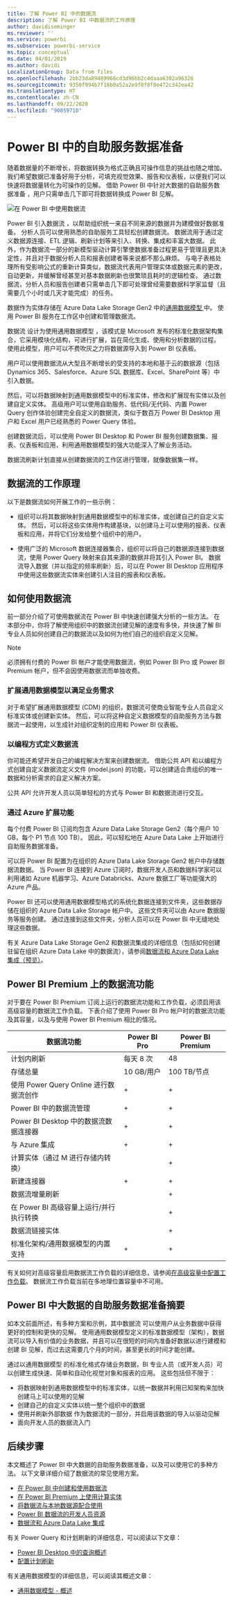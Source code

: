 ```yaml
---
title: 了解 Power BI 中的数据流
description: 了解 Power BI 中数据流的工作原理
author: davidiseminger
ms.reviewer: ''
ms.service: powerbi
ms.subservice: powerbi-service
ms.topic: conceptual
ms.date: 04/01/2019
ms.author: davidi
LocalizationGroup: Data from files
ms.openlocfilehash: 2bb23da89489966cd3d96bb2c4daaa6302a96326
ms.sourcegitcommit: 9350f994b7f18b0a52a2e9f8f8f8e472c342ea42
ms.translationtype: HT
ms.contentlocale: zh-CN
ms.lasthandoff: 09/22/2020
ms.locfileid: "90859718"
---
```

# <a name="self-service-data-prep-in-power-bi"></a>Power BI 中的自助服务数据准备

随着数据量的不断增长，将数据转换为格式正确且可操作信息的挑战也随之增加。 我们希望数据已准备好用于分析，可填充视觉效果、报告和仪表板，以便我们可以快速将数据量转化为可操作的见解。 借助 Power BI 中针对大数据的自助服务数据准备  ，用户只需单击几下即可将数据转换成 Power BI 见解。

![在 Power BI 中使用数据流](media/service-dataflows-overview/powerbi-dataflows_01.png)

Power BI 引入数据流  ，以帮助组织统一来自不同来源的数据并为建模做好数据准备。 分析人员可以使用熟悉的自助服务工具轻松创建数据流。 数据流用于通过定义数据源连接、ETL 逻辑、刷新计划等来引入、转换、集成和丰富大数据。 此外，作为数据流一部分的新模型驱动计算引擎使数据准备过程更易于管理且更具决定性，并且对于数据分析人员和报表创建者等来说都不那么麻烦。 与电子表格处理所有受影响公式的重新计算类似，数据流代表用户管理实体或数据元素的更改，自动更新，并缓解曾经甚至对基本数据刷新也很繁琐且耗时的逻辑检查。 通过数据流，分析人员和报告创建者只需单击几下即可处理曾经需要数据科学家监督（且需要几个小时或几天才能完成）的任务。 

数据作为实体存储在 Azure Data Lake Storage Gen2 中的[通用数据模型  ](/powerapps/common-data-model/overview)中。 使用 Power BI 服务在工作区中创建和管理数据流。  
 
数据流  设计为使用通用数据模型  ，该模式是 Microsoft 发布的标准化数据架构集合，它采用模块化结构，可进行扩展，旨在简化生成、使用和分析数据的过程。 使用此模型，用户可以不费吹灰之力将数据源导入到 Power BI 仪表板。

用户可以使用数据流从大型且不断增长的受支持的本地和基于云的数据源（包括 Dynamics 365、Salesforce、Azure SQL 数据库、Excel、SharePoint 等）中引入数据。

然后，可以将数据映射到通用数据模型中的标准实体，修改和扩展现有实体以及创建自定义实体。 高级用户可以使用自助服务、低代码/无代码、内置 Power Query 创作体验创建完全自定义的数据流，类似于数百万 Power BI Desktop 用户和 Excel 用户已经熟悉的 Power Query 体验。  

创建数据流后，可以使用 Power BI Desktop 和 Power BI 服务创建数据集、报表、仪表板和应用，利用通用数据模型的强大功能深入了解业务活动。 

数据流刷新计划直接从创建数据流的工作区进行管理，就像数据集一样。 

## <a name="how-dataflows-work"></a>数据流的工作原理

以下是数据流如何开展工作的一些示例：

* 组织可以将其数据映射到通用数据模型中的标准实体，或创建自己的自定义实体。 然后，可以将这些实体用作构建基块，以创建马上可以使用的报表、仪表板和应用，并将它们分发给整个组织中的用户。 

* 使用广泛的 Microsoft 数据连接器集合，组织可以将自己的数据源连接到数据流，使用 Power Query 映射来自其来源的数据并将其引入 Power BI。 数据流导入数据（并以指定的频率刷新）后，可以在 Power BI Desktop 应用程序中使用这些数据流实体来创建引人注目的报表和仪表板。 

## <a name="how-to-use-dataflows"></a>如何使用数据流

前一部分介绍了可使用数据流在 Power BI 中快速创建强大分析的一些方法。 在本部分中，你将了解使用组织中的数据流创建见解的速度有多快，并快速了解 BI 专业人员如何创建自己的数据流以及如何为他们自己的组织自定义见解。

> [!NOTE]
> 必须拥有付费的 Power BI 帐户才能使用数据流，例如 Power BI Pro 或 Power BI Premium 帐户，但不会因使用数据流而单独收费。 

### <a name="extend-the-common-data-model-for-your-business-needs"></a>扩展通用数据模型以满足业务需求
对于希望扩展通用数据模型 (CDM) 的组织，数据流可使商业智能专业人员自定义标准实体或创建新实体。 然后，可以将这种自定义数据模型的自助服务方法与数据流一起使用，以生成针对组织定制的应用和 Power BI 仪表板。

### <a name="define-dataflows-programmatically"></a>以编程方式定义数据流
你可能还希望开发自己的编程解决方案来创建数据流。 借助公共 API 和以编程方式创建自定义数据流定义文件 (model.json) 的功能，可以创建适合贵组织的唯一数据和分析需求的自定义解决方案。 

公共 API 允许开发人员以简单轻松的方式与 Power BI 和数据流进行交互。

### <a name="extend-your-capabilities-with-azure"></a>通过 Azure 扩展功能
每个付费 Power BI 订阅均包含 Azure Data Lake Storage Gen2（每个用户 10 GB，每个 P1 节点 100 TB）。 因此，可以轻松地在 Azure Data Lake 上开始进行自助服务数据准备。 

可以将 Power BI 配置为在组织的 Azure Data Lake Storage Gen2 帐户中存储数据流数据。 当 Power BI 连接到 Azure 订阅时，数据开发人员和数据科学家可以利用诸如 Azure 机器学习、Azure Databricks、Azure 数据工厂等功能强大的 Azure 产品。

Power BI 还可以使用通用数据模型格式的系统化数据连接到文件夹，这些数据存储在组织的 Azure Data Lake Storage 帐户中。 这些文件夹可以由 Azure 数据服务等服务创建。 通过连接到这些文件夹，分析人员可以在 Power BI 中无缝地处理这些数据。 

有关 Azure Data Lake Storage Gen2 和数据流集成的详细信息（包括如何创建驻留在组织 Azure Data Lake 中的数据流），请参阅[数据流和 Azure Data Lake 集成（预览）](service-dataflows-azure-data-lake-integration.md)。

## <a name="dataflow-capabilities-on-power-bi-premium"></a>Power BI Premium 上的数据流功能

对于要在 Power BI Premium 订阅上运行的数据流功能和工作负载，必须启用该高级容量的数据流工作负载。 下表介绍了使用 Power BI Pro 帐户时的数据流功能及其容量，以及与使用 Power BI Premium 相比的情况。


|数据流功能 | Power BI Pro |   Power BI Premium |
|---------|---------|---------|
|计划内刷新| 每天 8 次|  48|
|存储总量| 10 GB/用户  |100 TB/节点|
|使用 Power Query Online 进行数据流创作|    +   |+|
|Power BI 中的数据流管理|   +|  +|
|Power BI Desktop 中的数据流数据连接器|  +|  +|
|与 Azure 集成|    +|  +|
|计算实体（通过 M 进行存储内转换） | |   +|
|新建连接器|    +|  +|
|数据流增量刷新|  |   +|
|在 Power BI 高级容量上运行/并行执行转换|   |   +|
|数据流链接实体| |        +|
|标准化架构/通用数据模型的内置支持|  +|  +|

有关如何对高级容量启用数据流工作负载的详细信息，请参阅[在高级容量中配置工作负载](../admin/service-admin-premium-workloads.md)。 数据流工作负载当前在多地理位置容量中不可用。

## <a name="summary-of-self-service-data-prep-for-big-data-in-power-bi"></a>Power BI 中大数据的自助服务数据准备摘要
如本文前面所述，有多种方案和示例，其中数据流  可以使用户从业务数据中获得更好的控制和更快的见解。 使用通用数据模型定义的标准数据模型（架构），数据流可以导入有价值的业务数据，并且可以在很短的时间内准备好数据以进行建模和创建 BI 见解，而过去这需要几个月的时间，甚至更长的时间才能创建。 

通过以通用数据模型  的标准化格式存储业务数据，BI 专业人员（或开发人员）可以创建生成快速、简单和自动化视觉对象和报表的应用。 这些包括但不限于：


* 将数据映射到通用数据模型中的标准实体，以统一数据并利用已知架构来加快创建马上可以使用的见解
* 创建自己的自定义实体以统一整个组织中的数据 
* 使用并刷新外部数据  作为数据流的一部分，并启用该数据的导入以驱动见解
* 面向开发人员的数据流入门


## <a name="next-steps"></a>后续步骤

本文概述了 Power BI 中大数据的自助服务数据准备，以及可以使用它的多种方法。 以下文章详细介绍了数据流的常见使用方案。 

* [在 Power BI 中创建和使用数据流](service-dataflows-create-use.md)
* [在 Power BI Premium 上使用计算实体](service-dataflows-computed-entities-premium.md)
* [将数据流与本地数据源配合使用](service-dataflows-on-premises-gateways.md)
* [Power BI 数据流的开发人员资源](service-dataflows-developer-resources.md)
* [数据流和 Azure Data Lake 集成](service-dataflows-azure-data-lake-integration.md)

有关 Power Query 和计划刷新的详细信息，可以阅读以下文章：
* [Power BI Desktop 中的查询概述](desktop-query-overview.md)
* [配置计划刷新](../connect-data/refresh-scheduled-refresh.md)

有关通用数据模型的详细信息，可以阅读其概述文章：
* [通用数据模型 - 概述](/powerapps/common-data-model/overview)